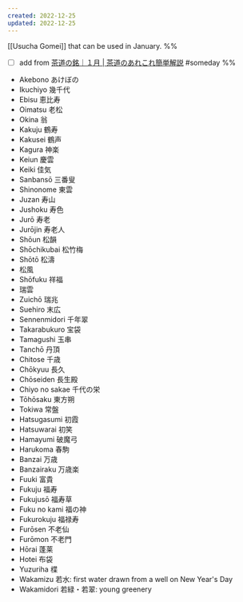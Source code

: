 ```yaml
---
created: 2022-12-25
updated: 2022-12-25
---
```

[[Usucha Gomei]] that can be used in January.
%%
- [ ] add from [茶道の銘｜１月 | 茶道のあれこれ簡単解説](https://mame-sadou.com/sadou-inscription-january) #someday
%%

- Akebono あけぼの
- Ikuchiyo 幾千代
- Ebisu 恵比寿
- Oimatsu 老松
- Okina 翁
- Kakuju 鶴寿
- Kakusei 鶴声
- Kagura 神楽
- Keiun 慶雲
- Keiki 佳気
- Sanbansō 三番叟
- Shinonome 東雲
- Juzan 寿山
- Jushoku 寿色
- Jurō 寿老
- Jurōjin 寿老人
- Shōun 松韻
- Shōchikubai 松竹梅
- Shōtō 松濤
- 松風
- Shōfuku 祥福
- 瑞雲
- Zuichō 瑞兆
- Suehiro 末広
- Sennenmidori 千年翠
- Takarabukuro 宝袋
- Tamagushi 玉串
- Tanchō 丹頂
- Chitose 千歳
- Chōkyuu 長久
- Chōseiden 長生殿
- Chiyo no sakae 千代の栄
- Tōhōsaku 東方朔
- Tokiwa 常盤
- Hatsugasumi 初霞
- Hatsuwarai 初笑
- Hamayumi 破魔弓
- Harukoma 春駒
- Banzai 万歳
- Banzairaku 万歳楽
- Fuuki 富貴
- Fukuju 福寿
- Fukujusō 福寿草
- Fuku no kami 福の神
- Fukurokuju 福禄寿
- Furōsen 不老仙
- Furōmon 不老門
- Hōrai 蓬莱
- Hotei 布袋
- Yuzuriha 楪
- Wakamizu 若水: first water drawn from a well on New Year's Day
- Wakamidori 若緑・若翠: young greenery
